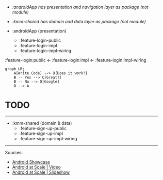  - _:androidApp has presentation and navigation layer as package (not module)_
 - _:kmm-shared has domain and data layer as package (not module)_

 - :androidApp (presentation)
    - :feature-login-public
    - :feature-login-impl
    - :feature-login-impl-wiring

:feature-login:public <- :feature-login:impl <- :feature-login:impl-wiring

```mermaid
graph LR;
    A[Write Code] --> B{Does it work?}
    B -- Yes --> C[Great!]
    B -- No --> D[Google]
    D --> A
```

# TODO
[comment]: <> (For second MVP :feature-login:fake)
[comment]: <> (:For Second MVP :feature-login:fake-wiring)
[comment]: <> (:For Second MVP ::feature-login:demo)

___

 - :kmm-shared (domain & data)
    - :feature-sign-up-public
    - :feature-sign-up-impl
    - :feature-sign-up-impl-wiring

___

Sources: 
 - [Android Showcase](https://github.com/igorwojda/android-showcase)
 - [Android at Scale | Video](https://www.droidcon.com/media-detail?video=380843878)
 - [Android at Scale | Slideshow](https://speakerdeck.com/vrallev/android-at-scale-at-square)

